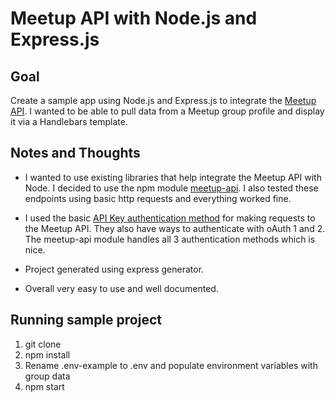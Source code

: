 # Meetup API with Node.js and Express.js

## Goal

Create a sample app using Node.js and Express.js to integrate the [Meetup API](http://www.meetup.com/meetup_api/). I wanted to be able to pull data from a Meetup group profile and display it via a Handlebars template.

## Notes and Thoughts

* I wanted to use existing libraries that help integrate the Meetup API with Node. I decided to use the npm module [meetup-api](https://www.npmjs.com/package/meetup-api). I also tested these endpoints using basic http requests and everything worked fine.

* I used the basic [API Key authentication method](http://www.meetup.com/meetup_api/auth/) for making requests to the Meetup API. They also have ways to authenticate with oAuth 1 and 2. The meetup-api module handles all 3 authentication methods which is nice.

* Project generated using express generator.

* Overall very easy to use and well documented.

## Running sample project

1. git clone
2. npm install
3. Rename .env-example to .env and populate environment variables with group data
4. npm start